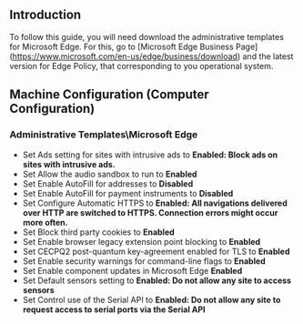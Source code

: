 ## Introduction
To follow this guide, you will need download the administrative templates for Microsoft Edge. For this, go to [Microsoft Edge Business Page] (https://www.microsoft.com/en-us/edge/business/download) and the latest version for Edge Policy, that corresponding to you operational system.

## Machine Configuration (Computer Configuration)

### Administrative Templates\Microsoft Edge
* Set Ads setting for sites with intrusive ads to **Enabled: Block ads on sites with intrusive ads.**
* Set Allow the audio sandbox to run to **Enabled**
* Set Enable AutoFill for addresses to **Disabled**
* Set Enable AutoFill for payment instruments to **Disabled**
* Set Configure Automatic HTTPS to **Enabled: All navigations delivered over HTTP are switched to HTTPS. Connection errors might occur more often.**
* Set Block third party cookies to **Enabled**
* Set Enable browser legacy extension point blocking to **Enabled**
* Set CECPQ2 post-quantum key-agreement enabled for TLS to **Enabled**
* Set Enable security warnings for command-line flags to **Enabled**
* Set Enable component updates in Microsoft Edge **Enabled**
* Set Default sensors setting to **Enabled: Do not allow any site to access sensors**
* Set Control use of the Serial API to **Enabled: Do not allow any site to request access to serial ports via the Serial API**
